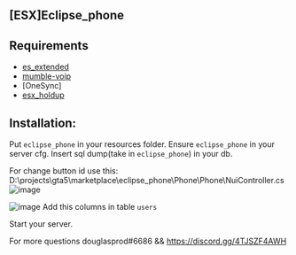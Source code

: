 ## [ESX]Eclipse_phone

## Requirements
- [es_extended](https://github.com/esx-framework/es_extended/tree/v1-final)
- [mumble-voip](https://github.com/FrazzIe/mumble-voip-fivem)
- [OneSync]
- [esx_holdup](https://github.com/esx-framework/esx_holdup)

## Installation:
Put `eclipse_phone` in your resources folder.
Ensure `eclipse_phone` in your server cfg.
Insert sql dump(take in `eclipse_phone`) in your db.



For change button id use this: 
D:\projects\gta5\marketplace\eclipse_phone\Phone\Phone\NuiController.cs
![image](https://user-images.githubusercontent.com/36680471/118033010-f9960680-b370-11eb-94f4-f6fc78697935.png)

![image](https://user-images.githubusercontent.com/36680471/118850324-577a9f00-b8d9-11eb-83b3-99b9a02d1e29.png)
Add this columns in table `users`

Start your server.

For more questions douglasprod#6686 && https://discord.gg/4TJSZF4AWH






